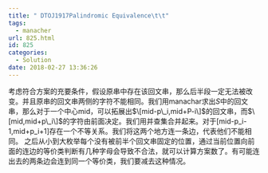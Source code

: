 ```yaml
---
title: " DTOJ1917Palindromic Equivalence\t\t"
tags:
  - manacher
url: 825.html
id: 825
categories:
  - Solution
date: 2018-02-27 13:36:26
---
```


考虑符合方案的充要条件，假设原串中存在该回文串，那么后半段一定无法被改变。并且原串的回文串两侧的字符不能相同。我们用manachar求出$S$中的回文串，那么对于一个中心mid，可以拓展出$\[mid-p\_i,mid+P-i\]$的回文串，而$\[mid,mid+p\_i\]$的字符由前面决定。我们用并查集合并起来。对于\[mid-p\_i-1,mid+p\_i+1\]存在一个不等关系。我们将这两个地方连一条边，代表他们不能相同。 之后从小到大枚举每个没有被前半个回文串固定的位置，通过当前位置向前面的连边的等价类判断有几种字母会导致不合法，就可以计算方案数了。有可能连出去的两条边会连到同一个等价类，我们要减去这种情况。